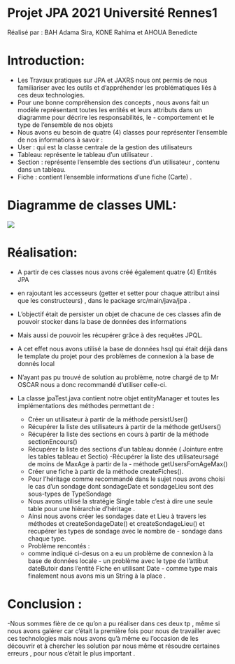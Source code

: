 # Projet JPA 2021 Université Rennes1
 Réalisé par : BAH Adama Sira, KONE Rahima et AHOUA Benedicte
 
 # Introduction:
 
- Les Travaux pratiques sur JPA et JAXRS nous ont permis de nous familiariser avec les outils et d’appréhender les problématiques liés à ces deux technologies.
- Pour une bonne compréhension des concepts , nous avons fait un modèle représentant toutes les entités et leurs attributs dans un diagramme pour décrire les responsabilités, le   - comportement et le type de l’ensemble de nos objets
- Nous avons eu besoin de quatre (4) classes pour représenter l’ensemble de nos informations à savoir :
- User : qui est la classe centrale de la gestion des utilisateurs
- Tableau: représente le tableau d’un utilisateur .
- Section : représente l’ensemble des sections d’un utilisateur , contenu dans un tableau.
- Fiche : contient l’ensemble informations d’une fiche (Carte) .

# Diagramme de classes UML:
  ![](image/class.diagram.png)

# Réalisation:
- A partir de ces classes nous avons créé également quatre (4) Entités JPA
- en rajoutant les accesseurs (getter et setter pour chaque attribut ainsi que les constructeurs) , dans le package src/main/java/jpa .
- L’objectif était de persister un objet de chacune de ces classes afin de pouvoir stocker dans la base de données des informations
- Mais aussi de pouvoir les récupérer grâce à des requêtes JPQL.
- A cet effet nous avons utilisé la base de données hsql qui était déjà dans le template du projet pour des problèmes de connexion à la base de donnés local
- N’ayant pas pu trouvé de solution au problème, notre chargé de tp Mr OSCAR nous a donc recommandé d’utiliser celle-ci.
- La classe jpaTest.java contient notre objet entityManager et toutes les implémentations des méthodes permettant de :

  - Créer un utilisateur à partir de la méthode persistUser()
  - Récupérer la liste des utilisateurs à partir de la méthode getUsers()
  - Récupérer la liste des sections en cours à partir de la méthode sectionEncours()
  - Récupérer la liste des sections d’un tableau donnée ( Jointure entre les tables tableau et Sectio) -Récupérer la liste des utilisateursagé de moins de MaxAge à partir de la   - méthode getUsersFomAgeMax()
  - Créer une fiche à partir de la méthode createFiches().
  - Pour l’héritage comme recommandé dans le sujet nous avons choisi le cas d’un sondage dont sondageDate et sondageLieu sont des sous-types de TypeSondage
  - Nous avons utilisé la stratégie Single table c’est à dire une seule table pour une hiérarchie d’héritage .
  - Ainsi nous avons créer les sondages date et Lieu à travers les méthodes et createSondageDate() et createSondageLieu() et recupérer les types de sondage avec le nombre de     - sondage dans chaque type.
  - Problème rencontés :
  - comme indiqué ci-desus on a eu un problème de connexion à la base de données locale - un problème avec le type de l’attibut dateButoir dans l’entité Fiche en utilisant Date   - comme type mais finalement nous avons mis un String à la place .
# Conclusion :
-Nous sommes fière de ce qu’on a pu réaliser dans ces deux tp , même si nous avons galérer car c’était la première fois pour nous de travailler avec ces technologies mais nous avons qu’à même eu l’occasion de les découvrir et à chercher les solution par nous même et résoudre certaines erreurs , pour nous c’était le plus important .

